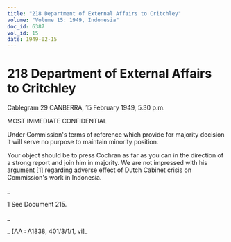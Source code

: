 ```yaml
---
title: "218 Department of External Affairs to Critchley"
volume: "Volume 15: 1949, Indonesia"
doc_id: 6387
vol_id: 15
date: 1949-02-15
---
```


# 218 Department of External Affairs to Critchley

Cablegram 29 CANBERRA, 15 February 1949, 5.30 p.m.

MOST IMMEDIATE CONFIDENTIAL

Under Commission's terms of reference which provide for majority decision it will serve no purpose to maintain minority position.

Your object should be to press Cochran as far as you can in the direction of a strong report and join him in majority. We are not impressed with his argument [1] regarding adverse effect of Dutch Cabinet crisis on Commission's work in Indonesia.

_

1 See Document 215.

_

_ [AA : A1838, 401/3/1/1, vi]_
